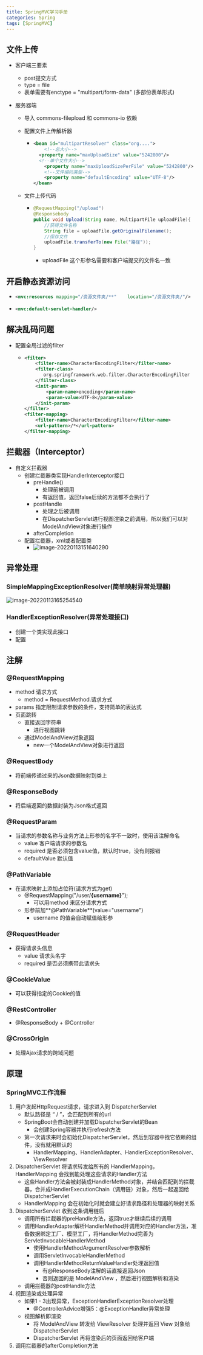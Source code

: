 ```yaml
---
title: SpringMVC学习手册
categories: Spring
tags: [SpringMVC]
---
```


## 文件上传

- 客户端三要素
  - post提交方式
  - type = file
  - 表单需要有enctype = "multipart/form-data" (多部份表单形式)
  
- 服务器端
  
  - 导入 commons-filepload 和 commons-io 依赖
  
  - 配置文件上传解析器
  
    - ```xml
      <bean id="multipartResolver" class="org....">
          <!--总大小-->
      	<property name="maxUploadSize" value="5242800"/>
      	<!--单个文件大小-->
          <property name="maxUploadSizePerFile" value="5242800"/>
          <!--文件编码类型-->
          <property name="defaultEncoding" value="UTF-8"/>
      </bean>
      ```
  
  - 文件上传代码
  
    - ```java
      @RequestMapping("/upload")
      @Responsebody
      public void Upload(String name, MultipartFile uploadFile){
          //获得文件名称
          String file = uploadFile.getOriginalFilename();
          //保存文件
          uploadFile.transferTo(new File("路径"));
      }
      ```
  
      - uploadFile 这个形参名需要和客户端提交的文件名一致
  

## 开启静态资源访问

- ```xml
  <mvc:resources mapping="/资源文件夹/**"	location="/资源文件夹/"/>
  ```

- ```xml
  <mvc:default-servlet-handler/>
  ```

## 解决乱码问题

- 配置全局过滤的filter

  - ```xml
    <filter>
    	<filter-name>CharacterEncodingFilter</filter-name>
        <filter-class>
           org.springframework.web.filter.CharacterEncodingFilter
        </filter-class>
        <init-param>
        	<param-name>encoding</param-name>
            <param-value>UTF-8</param-value>
        </init-param>
    </filter>
    <filter-mapping>
    	<filter-name>CharacterEncodingFilter</filter-name>
        <url-pattern>/*</url-pattern>
    </filter-mapping>
    ```

## 拦截器（Interceptor）

- 自定义拦截器
  - 创建拦截器类实现HandlerInterceptor接口
    - preHandle()
      - 处理前被调用
      - 有返回值，返回false后续的方法都不会执行了
    - postHandle
      - 处理之后被调用
      - 在DispatcherServlet进行视图渲染之前调用，所以我们可以对ModelAndView对象进行操作
    - afterCompletion
  - 配置拦截器，xml或者配置类
    - ![image-20220113151640290](C:\Users\15630\AppData\Roaming\Typora\typora-user-images\image-20220113151640290.png)

## 异常处理

### SimpleMappingExceptionResolver(简单映射异常处理器)

![image-20220113165254540](C:\Users\15630\AppData\Roaming\Typora\typora-user-images\image-20220113165254540.png)

### HandlerExceptionResolver(异常处理接口)

- 创建一个类实现此接口
- 配置

## 注解

### @RequestMapping

- method  请求方式
  - method = RequestMethod.请求方式
- params   指定限制请求参数的条件，支持简单的表达式
- 页面跳转
  - 直接返回字符串
    - 进行视图跳转
  - 通过ModelAndView对象返回
    - new一个ModelAndView对象进行返回

### @RequestBody

- 将前端传递过来的Json数据映射到类上

### @ResponseBody

- 将后端返回的数据封装为Json格式返回

### @RequestParam

- 当请求的参数名称与业务方法上形参的名字不一致时，使用该注解命名
  - value                客户端请求的参数名
  - required           是否必须包含value值，默认时true，没有则报错
  - defaultValue    默认值

### @PathVariable

- 在请求映射上添加占位符(请求方式为get)
  - @RequestMapping("/user/**{username}**");
    - 可以用method 来区分请求方式
  - 形参前加**@PathVariable**(value="username")
    - username 的值会自动赋值给形参

### @RequestHeader

- 获得请求头信息
  - value       请求头名字
  - required  是否必须携带此请求头

### @CookieValue

- 可以获得指定的Cookie的值

### @RestController

- @ResponseBody  +  @Controller

### @CrossOrigin

- 处理Ajax请求的跨域问题

## 原理

### SpringMVC工作流程

1. 用户发起HttpRequest请求，请求进入到 DispatcherServlet
   - 默认路径是 “ / ”，会匹配到所有的url
   - SpringBoot会自动创建并加载DispatcherServlet的Bean
     - 会创建Spring容器并执行refresh方法
   - 第一次请求来时会初始化DispatcherServlet，然后到容器中找它依赖的组件，没有就用默认的
     - HandlerMapping、HandlerAdapter、HandlerExceptionResolver、ViewResolver 
2. DispatcherServlet 将请求转发给所有的 HandlerMapping，HandlerMapping 会找到能处理这些请求的Handler方法
   - 这些Handler方法会被封装成HandlerMethod对象，并结合匹配到的拦截器，合并成HandlerExecutionChain（调用链）对象，然后一起返回给DispatcherServlet 
   - HandlerMapping 会在初始化时就会建立好请求路径和处理器的映射关系
3. DispatcherServlet 收到这条调用链后 
   - 调用所有拦截器的preHandle方法，返回true才继续后续的调用
   - 调用HandlerAdapter解析HandlerMethod并调用对应的Handler方法，准备数据绑定工厂、模型工厂，将HandlerMethod完善为ServletInvocableHandlerMethod
     - 使用HandlerMethodArgumentResolver参数解析
     - 调用ServletInvocableHandlerMethod
     - 调用HandlerMethodReturnValueHandler处理返回值
       - 有@ResponseBody注解的话直接返回Json
       - 否则返回的是 ModelAndView ，然后进行视图解析和渲染
   - 调用拦截器的postHandle方法
4. 视图渲染或处理异常
   - 如果1 - 3出现异常，ExceptionHandlerExceptionResolver处理
     - @ControllerAdvice增强5：@ExceptionHandler异常处理
   - 视图解析即渲染
     -  将 ModelAndView 转发给 ViewResolver 处理并返回 View 对象给 DispatcherServlet
     - DispatcherServlet 再将渲染后的页面返回给客户端
5. 调用拦截器的afterCompletion方法

